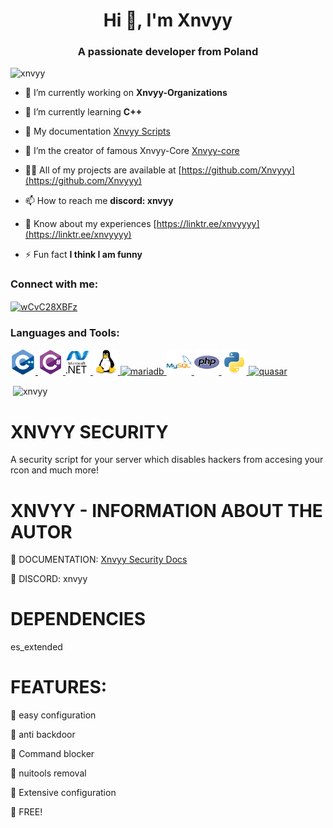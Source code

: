 <h1 align="center">Hi 👋, I'm Xnvyy</h1>
<h3 align="center">A passionate developer from Poland</h3>

<p align="left"> <img src="https://komarev.com/ghpvc/?username=xnvyy&label=Profile%20views&color=0e75b6&style=flat" alt="xnvyy" /> </p>

- 🔭 I’m currently working on **Xnvyy-Organizations**

- 🌱 I’m currently learning **C++**

- 👯 My documentation [Xnvyy Scripts](https://xnvyy-scripts.gitbook.io/xnvyy-core/)

- 🤝 I’m the creator of famous Xnvyy-Core [Xnvyy-core](https://github.com/Xnvyyy/core)

- 👨‍💻 All of my projects are available at [https://github.com/Xnvyyy](https://github.com/Xnvyyy)

- 📫 How to reach me **discord: xnvyy**

- 📄 Know about my experiences [https://linktr.ee/xnvyyyy](https://linktr.ee/xnvyyyy)

- ⚡ Fun fact **I think I am funny**

<h3 align="left">Connect with me:</h3>
<p align="left">
<a href="https://discord.gg/wCvC28XBFz" target="blank"><img align="center" src="https://raw.githubusercontent.com/rahuldkjain/github-profile-readme-generator/master/src/images/icons/Social/discord.svg" alt="wCvC28XBFz" height="30" width="40" /></a>
</p>

<h3 align="left">Languages and Tools:</h3>
<p align="left"> <a href="https://www.w3schools.com/cpp/" target="_blank" rel="noreferrer"> <img src="https://raw.githubusercontent.com/devicons/devicon/master/icons/cplusplus/cplusplus-original.svg" alt="cplusplus" width="40" height="40"/> </a> <a href="https://www.w3schools.com/cs/" target="_blank" rel="noreferrer"> <img src="https://raw.githubusercontent.com/devicons/devicon/master/icons/csharp/csharp-original.svg" alt="csharp" width="40" height="40"/> </a> <a href="https://dotnet.microsoft.com/" target="_blank" rel="noreferrer"> <img src="https://raw.githubusercontent.com/devicons/devicon/master/icons/dot-net/dot-net-original-wordmark.svg" alt="dotnet" width="40" height="40"/> </a> <a href="https://www.linux.org/" target="_blank" rel="noreferrer"> <img src="https://raw.githubusercontent.com/devicons/devicon/master/icons/linux/linux-original.svg" alt="linux" width="40" height="40"/> </a> <a href="https://mariadb.org/" target="_blank" rel="noreferrer"> <img src="https://www.vectorlogo.zone/logos/mariadb/mariadb-icon.svg" alt="mariadb" width="40" height="40"/> </a> <a href="https://www.mysql.com/" target="_blank" rel="noreferrer"> <img src="https://raw.githubusercontent.com/devicons/devicon/master/icons/mysql/mysql-original-wordmark.svg" alt="mysql" width="40" height="40"/> </a> <a href="https://www.php.net" target="_blank" rel="noreferrer"> <img src="https://raw.githubusercontent.com/devicons/devicon/master/icons/php/php-original.svg" alt="php" width="40" height="40"/> </a> <a href="https://www.python.org" target="_blank" rel="noreferrer"> <img src="https://raw.githubusercontent.com/devicons/devicon/master/icons/python/python-original.svg" alt="python" width="40" height="40"/> </a> <a href="https://quasar.dev/" target="_blank" rel="noreferrer"> <img src="https://cdn.quasar.dev/logo/svg/quasar-logo.svg" alt="quasar" width="40" height="40"/> </a> </p>

<p>&nbsp;<img align="center" src="https://github-readme-stats.vercel.app/api?username=xnvyy&show_icons=true&locale=en" alt="xnvyy" /></p>

# XNVYY SECURITY
A security script for your server which disables hackers from accesing your rcon and much more!

# XNVYY - INFORMATION ABOUT THE AUTOR

💜 DOCUMENTATION: [Xnvyy Security Docs](https://xnvyy-scripts.gitbook.io/xnvyy-security/)

💜 DISCORD: xnvyy


# DEPENDENCIES

es_extended


# FEATURES:


🤍 easy configuration

🤍 anti backdoor

🤍 Command blocker

🤍 nuitools removal

🤍 Extensive configuration

🤍 FREE!
